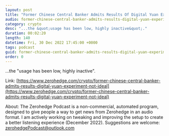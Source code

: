 ```yaml
---
layout: post
title: "Former Chinese Central Banker Admits Results Of Digital Yuan Experiment &quot;Not Ideal&quot;"
audio: former-chinese-central-banker-admits-results-digital-yuan-experiment-not-ideal-7
category: crypto
desc: "...the &quot;usage has been low, highly inactive&quot;."
duration: 00:02:20
length: 140
datetime: Fri, 30 Dec 2022 17:45:00 +0000
tags: podcast
guid: former-chinese-central-banker-admits-results-digital-yuan-experiment-not-ideal-0
order: 0
---
```

...the &quot;usage has been low, highly inactive&quot;.

Link: [https://www.zerohedge.com/crypto/former-chinese-central-banker-admits-results-digital-yuan-experiment-not-ideal](https://www.zerohedge.com/crypto/former-chinese-central-banker-admits-results-digital-yuan-experiment-not-ideal)

About: The Zerohedge Podcast is a non-commercial, automated program, designed to give people a way to get news from Zerohedge in an audio format.  I am actively working on tweaking and improving the setup to create a better listening experience (December 2022).  Suggestions are welcome: [zerohedgePodcast@outlook.com](mailto:zerohedgePodcast@outlook.com)
